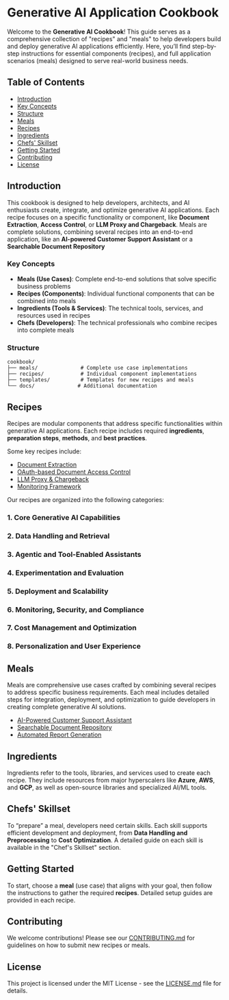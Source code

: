 # Generative AI Application Cookbook

Welcome to the **Generative AI Cookbook**! This guide serves as a comprehensive collection of "recipes" and "meals" to help developers build and deploy generative AI applications efficiently. Here, you’ll find step-by-step instructions for essential components (recipes), and full application scenarios (meals) designed to serve real-world business needs.


## Table of Contents
- [Introduction](#introduction)
- [Key Concepts](#key-concepts)
- [Structure](#strcuture)
- [Meals](#meals)
- [Recipes](#recipes)
- [Ingredients](#ingredients)
- [Chefs' Skillset](#chefs-skillset)
- [Getting Started](#getting-started)
- [Contributing](#contributing)
- [License](#license)


## Introduction

This cookbook is designed to help developers, architects, and AI enthusiasts create, integrate, and optimize generative AI applications. Each recipe focuses on a specific functionality or component, like **Document Extraction**, **Access Control**, or **LLM Proxy and Chargeback**. Meals are complete solutions, combining several recipes into an end-to-end application, like an **AI-powered Customer Support Assistant** or a **Searchable Document Repository**


### Key Concepts

- **Meals (Use Cases)**: Complete end-to-end solutions that solve specific business problems
- **Recipes (Components)**: Individual functional components that can be combined into meals
- **Ingredients (Tools & Services)**: The technical tools, services, and resources used in recipes
- **Chefs (Developers)**: The technical professionals who combine recipes into complete meals

### Structure

```
cookbook/
├── meals/              # Complete use case implementations
├── recipes/            # Individual component implementations
├── templates/          # Templates for new recipes and meals
└── docs/              # Additional documentation
```


## Recipes

Recipes are modular components that address specific functionalities within generative AI applications. Each recipe includes required **ingredients**, **preparation steps**, **methods**, and **best practices**.

Some key recipes include:
- [Document Extraction](recipes/document-extraction.md)
- [OAuth-based Document Access Control](recipes/document-access-control.md)
- [LLM Proxy & Chargeback](recipes/llm-proxy-chargeback.md)
- [Monitoring Framework](recipes/monitoring-framework.md)


Our recipes are organized into the following categories:

### 1. **Core Generative AI Capabilities**


### 2. **Data Handling and Retrieval**


### 3. **Agentic and Tool-Enabled Assistants**


### 4. **Experimentation and Evaluation**


### 5. **Deployment and Scalability**


### 6. **Monitoring, Security, and Compliance**


### 7. **Cost Management and Optimization**


### 8. **Personalization and User Experience**


##  Meals

Meals are comprehensive use cases crafted by combining several recipes to address specific business requirements. Each meal includes detailed steps for integration, deployment, and optimization to guide developers in creating complete generative AI solutions.

- [AI-Powered Customer Support Assistant](meals/ai-powered-customer-support-assistant.md)
- [Searchable Document Repository](meals/searchable-document-repository.md)
- [Automated Report Generation](meals/automated-report-generation.md)


## Ingredients

Ingredients refer to the tools, libraries, and services used to create each recipe. They include resources from major hyperscalers like **Azure**, **AWS**, and **GCP**, as well as open-source libraries and specialized AI/ML tools.


## Chefs' Skillset

To “prepare” a meal, developers need certain skills. Each skill supports efficient development and deployment, from **Data Handling and Preprocessing** to **Cost Optimization**. A detailed guide on each skill is available in the "Chef's Skillset" section.


## Getting Started

To start, choose a **meal** (use case) that aligns with your goal, then follow the instructions to gather the required **recipes**. Detailed setup guides are provided in each recipe.


## Contributing

We welcome contributions! Please see our [CONTRIBUTING.md](CONTRIBUTING.md) for guidelines on how to submit new recipes or meals.

## License

This project is licensed under the MIT License - see the [LICENSE.md](LICENSE.md) file for details.
